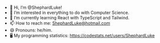 - 👋 Hi, I’m @ShephardLuke!
- 👀 I’m interested in everything to do with Computer Science.
- 🌱 I’m currently learning React with TypeScript and Tailwind.
- 📫 How to reach me: ShephardLuke@hotmail.com
- 😄 Pronouns: he/him.
- 🖥️ My programming statistics: https://codestats.net/users/ShephardLuke
